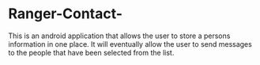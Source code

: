 # Ranger-Contact-
This is an android application that allows the user to store a persons information in one place.
It will eventually allow the user to send messages to the people that have been selected from the list.
